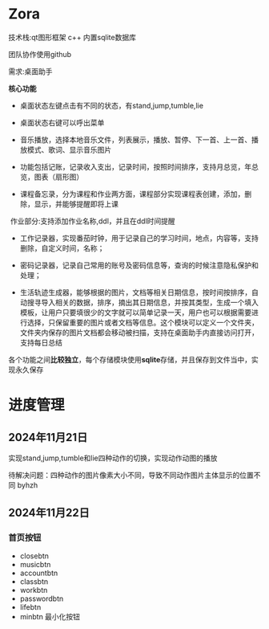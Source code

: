 # Zora


技术栈:qt图形框架 c++ 内置sqlite数据库

团队协作使用github

需求:桌面助手

**核心功能**

- 桌面状态左键点击有不同的状态，有stand,jump,tumble,lie

- 桌面状态右键可以呼出菜单
- 音乐播放，选择本地音乐文件，列表展示，播放、暂停、下一首、上一首、播放模式、歌词、显示音乐图片

- 功能包括记账，记录收入支出，记录时间，按照时间排序，支持月总览，年总览，图表（扇形图）

- 课程备忘录，分为课程和作业两方面，课程部分实现课程表创建，添加，删除，显示，并能够提醒即将上课

​	作业部分:支持添加作业名称,ddl，并且在ddl时间提醒

- 工作记录器，实现番茄时钟，用于记录自己的学习时间，地点，内容等，支持删除，自定义时间，名称；

- 密码记录器，记录自己常用的账号及密码信息等，查询的时候注意隐私保护和处理；

- 生活轨迹生成器，能够根据的图片，文档等相关日期信息，按时间按排序，自动搜寻导入相关的数据，排序，摘出其日期信息，并按其类型，生成一个填入模板，让用户只要填很少的文字就可以简单记录一天，用户也可以根据需要进行选择，只保留重要的图片或者文档等信息。这个模块可以定义一个文件夹，文件夹内保存的图片文档都会移动被扫描，支持在桌面助手内直接访问打开，支持每日总结

各个功能之间**比较独立**，每个存储模块使用**sqlite**存储，并且保存到文件当中，实现永久保存

# 进度管理

## 2024年11月21日

实现stand,jump,tumble和lie四种动作的切换，实现动作动图的播放

待解决问题：四种动作的图片像素大小不同，导致不同动作图片主体显示的位置不同     byhzh

## 2024年11月22日
### 首页按钮
- closebtn
- musicbtn
- accountbtn
- classbtn
- workbtn
- passwordbtn
- lifebtn
- minbtn 最小化按钮
